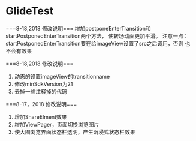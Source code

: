 # GlideTest

===8-18,2018 修改说明===
增加postponeEnterTransition和startPostponedEnterTransition两个方法，
使转场动画更加平滑。
注意一点：
startPostponedEnterTransition要在给imageView设置了src之后调用，否则
也不会有效果


===8-18,2018 修改说明===
1. 动态的设置imageView的transitionname
2. 修改minSdkVersion为21
3. 去掉一些注释掉的代码


===8-17，2018 修改说明===
1. 增加ShareElment效果 
2. 增加ViewPager，页面切换浏览图片 
3. 使大图浏览界面状态栏透明，产生沉浸式状态栏效果

